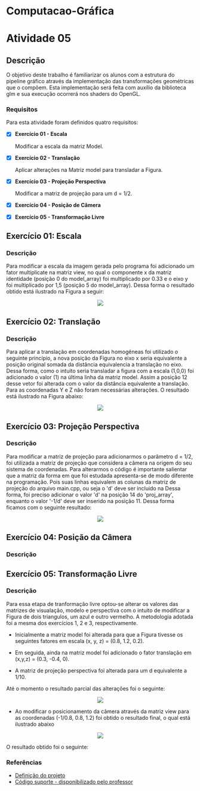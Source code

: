 # Computacao-Gráfica

# Atividade 05
## Descrição

O objetivo deste trabalho é familiarizar os alunos com a estrutura do pipeline gráfico através da
implementação das transformações geométricas que o compõem. Esta implementação será feita com
auxílio da biblioteca glm e sua execução ocorrerá nos shaders do OpenGL.

  
### Requisitos

Para esta atividade foram definidos quatro requisitos:

- [x] **Exercício 01 - Escala**  

    Modificar a escala da matriz Model. 

- [x] **Exercício 02 - Translação**  

    Aplicar alterações na Matriz model para transladar a Figura.

- [x] **Exercício 03 - Projeção Perspectiva** 

    Modificar a matriz de projeção para um d = 1/2.

- [x] **Exercício 04 - Posição de Câmera**  

- [x] **Exercício 05 - Transformação Livre**  

## Exercício 01: Escala
### Descrição
  Para modificar a escala da imagem gerada pelo programa foi adicionado um fator multiplicate na matriz view, no qual
  o componente x da matriz identidade (posição 0 do model_array) foi multiplicado por 0.33 e o eixo y foi multiplicado por 1,5 (posição 5 do model_array). Dessa forma o resultado
  obtido está ilustrado na Figura a seguir:   

  <p align="center">
    <img src="https://github.com/SAndradeTC/Computacao-Grafica/blob/master/Atividade_3/Imagens/escala.png">
  </p>

## Exercício 02: Translação
### Descrição
  Para aplicar a translação em coordenadas homogêneas foi utilizado o seguinte princípio, a nova posição da Figura no eixo x
  seria equivalente a posição original somada da distância equivalencia a translação no eixo. Dessa forma, como o intuito seria transladar
  a figura com a escala (1,0,0) foi adicionado o valor (1) na última linha da matriz model. Assim a posição 12 desse vetor foi alterada com o valor da 
  distância equivalente a translação. Para as coordenadas Y e Z não foram necessárias alterações. O resultado está ilustrado na Figura abaixo:

  <p align="center">
    <img src="https://github.com/SAndradeTC/Computacao-Grafica/blob/master/Atividade_3/Imagens/trans.png">
  </p>

## Exercício 03: Projeção Perspectiva
### Descrição
  Para modificar a matriz de projeção para adicionarmos o parâmetro d = 1/2, foi utilizada a matriz de projeção que considera
   a câmera na origem do seu sistema de coordenadas. Para alterarmos o código é importante salientar que a matriz da forma em que foi estudada
   apresenta-se de modo diferente na programação. Pois suas linhas equivalem as colunas da matriz de projeção do arquivo main.cpp, ou seja
   o 'd' deve ser incluido na Dessa forma, foi preciso adicionar o valor 'd' na posição 14 do 'proj_array', enquanto o valor '-1/d'
   deve ser inserido na posição 11. Dessa forma ficamos com o seguinte resultado:
  <p align="center">
    <img src="https://github.com/SAndradeTC/Computacao-Grafica/blob/master/Atividade_3/Imagens/proje.png">
  </p>


## Exercício 04: Posição da Câmera
### Descrição

## Exercício 05: Transformação Livre
### Descrição
  Para essa etapa de tranformação livre optou-se alterar os valores das matrizes de visualação, modelo e perspectiva
  com o intuito de modificar a Figura de dois triangulos, um azul e outro vermelho.
  A metodologia adotada foi a mesma dos exercícios 1, 2 e 3, respectivamente. 

  - Inicialmente a matriz model foi alterada para que a Figura tivesse os seguintes fatores em escala
  (x, y, z) = (0.8, 1.2, 0.2). 

  - Em seguida, ainda na matriz model foi adicionado o fator translação em (x,y,z) = (0.3, -0.4, 0).

  - A matriz de projeção perspectiva foi alterada para um d equivalente a 1/10.

  Até o momento o resultado parcial das alterações foi o seguinte:

  <p align="center">
      <img src="https://github.com/SAndradeTC/Computacao-Grafica/blob/master/Atividade_3/Imagens/parcial.png">
  </p>

  - Ao modificar o posicionamento da câmera através da matriz view para as coordenadas (-1/0.8, 0.8, 1.2) foi obtido
  o resultado final, o qual está ilustrado abaixo

<p align="center">
      <img src="https://github.com/SAndradeTC/Computacao-Grafica/blob/master/Atividade_3/Imagens/final.png">
  </p>


  O resultado obtido foi o seguinte:


  
### Referências

- [Definição do projeto](https://sig-arq.ufpb.br/arquivos/2020251182af5d2276812b448ad7142ee/trabalho_3.pdf)
- [Código suporte - disponibilizado pelo professor](https://github.com/capagot/icg/tree/master/03_transformations)
